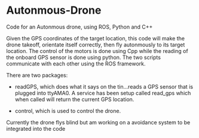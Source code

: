 # Autonmous-Drone
Code for an Autonmous drone, using ROS, Python and C++

Given the GPS coordinates of the target location, this code will make the drone takeoff, orientate itself correctly, then fly autonmously to its target location. The control of the motors is done using Cpp while the reading of the onboard GPS sensor is done using python. The two scripts communicate with each other using the ROS framework.  

There are two packages:
  - readGPS, which does what it says on the tin...reads a GPS sensor that is plugged into ttyAMA0. A service has been setup called read_gps which when called will return the current GPS location.
  
  - control, which is used to control the drone. 

Currently the drone flys blind but am working on a avoidance system to be integrated into the code
